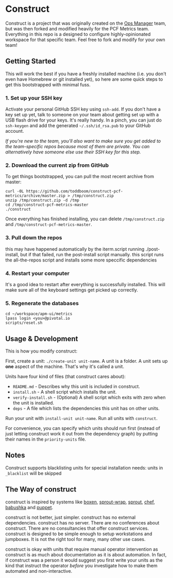 # Construct

Construct is a project that was originally created on the [Ops Manager](https://github.com/pivotal-cf-experimental/construct) team,
but was then forked and modified heavily for the PCF Metrics team. Everything in this repo is a
designed to configure highly-opinionated workspace for that specific team. Feel free to fork and
modify for your own team!

## Getting Started

This will work the best if you have a freshly installed machine (i.e. you don't even have Homebrew or git installed yet),
so here are some quick steps to get this bootstrapped with minimal fuss.

### 1. Set up your SSH key

Activate your personal GitHub SSH key using `ssh-add`. If you don't have a key set up yet,
talk to someone on your team about getting set up with a USB flash drive for your keys.
It's really handy. In a pinch, you can just do `ssh-keygen` and add the generated `~/.ssh/id_rsa.pub`
to your GitHub account.

*If you're new to the team, you'll also want to make sure you get added to the team-specific repos because most of them are private. You can alternatively have someone else use their SSH key for this step.*

### 2. Download the current zip from GitHub

To get things bootstrapped, you can pull the most recent archive from master:

```
curl -0L https://github.com/toddboom/construct-pcf-metrics/archive/master.zip > /tmp/construct.zip
unzip /tmp/construct.zip -d /tmp
cd /tmp/construct-pcf-metrics-master
./construct
```

Once everything has finished installing, you can delete `/tmp/construct.zip` and `/tmp/construct-pcf-metrics-master`.

### 3. Pull down the repos

this may have happened automatically by the iterm.script running ./post-install, but if that failed, run the post-install script manually.
this script runs the all-the-repos script and installs some more speccific dependencies

### 4. Restart your computer

It's a good idea to restart after everything is successfully installed. This will
make sure all of the keyboard settings get picked up correctly.

### 5. Regenerate the databases

```
cd ~/workspace/apm-ui/metrics
lpass login <you>@pivotal.io
scripts/reset.sh
```

## Usage & Development

This is how you modify construct:

First, create a unit: `./create-unit unit-name`. A unit is a folder. A unit
sets up **one** aspect of the machine. That's why it's called a unit.

Units have four kind of files (that construct cares about):

* `README.md` - Describes why this unit is included in construct.
* `install.sh` - A shell script which installs the unit.
* `verify-install.sh` - (Optional) A shell script which exits with zero when the unit is installed.
* `deps` - A file which lists the dependencies this unit has on other units.

Run your unit with `install-unit unit-name`. Run all units with `construct`.

For convenience, you can specify which units should run first (instead of
just letting construct work it out from the dependency graph) by putting their
names in the `priority-units` file.

## Notes

Construct supports blacklisting units for special installation needs: units in `_blacklist` will be skipped

## The Way of construct

construct is inspired by systems like [boxen], [sprout-wrap], [sprout], [chef],
[babushka] and [puppet].

construct is not better, just simpler. construct has no external dependencies. construct
has no server. There are no conferences about construct. There are no consultancies
that offer construct services. construct is designed to be simple enough to setup workstations and jumpboxes. It is not the right tool for many, many other use cases.

construct is okay with units that require manual operator intervention as construct is
as much about documentation as it is about automation. In fact, if construct was a
person it would suggest you first write your units as the kind that instruct the
operator _before_ you investigate how to make them automated and non-interactive.

[boxen]: http://boxen.github.com
[sprout-wrap]: https://github.com/pivotal-sprout/sprout-wrap
[sprout]: https://github.com/pivotal-sprout/sprout
[babushka]: http://babushka.me
[chef]: http://www.opscode.com/chef
[puppet]: http://puppetlabs.com
